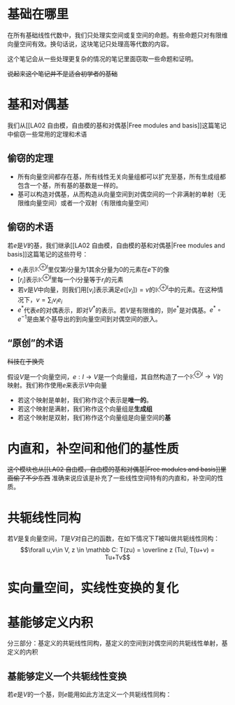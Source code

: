 # 基础在哪里
在所有基础线性代数中，我们只处理实空间或复空间的命题。有些命题只对有限维向量空间有效。换句话说，这块笔记只处理高等代数的内容。

这个笔记会从一些处理更复杂的情况的笔记里面窃取一些命题和证明。

~~说起来这个笔记并不是适合初学者的基础~~



# 基和对偶基
我们从[[LA02 自由模，自由模的基和对偶基|Free modules and basis]]这篇笔记中偷窃一些常用的定理和术语

## 偷窃的定理
* 所有向量空间都存在基，所有线性无关向量组都可以扩充至基，所有生成组都包含一个基，所有基的基数是一样的。
* 基可以构造对偶基，从而构造从向量空间到对偶空间的一个非满射的单射（无限维向量空间）或者一个双射（有限维向量空间）


## 偷窃的术语
若$e$是$V$的基，我们继承[[LA02 自由模，自由模的基和对偶基|Free modules and basis]]这篇笔记的这些符号：
* $e_{i}$表示${\mathbb K}^{\oplus I}$里仅第$i$分量为1其余分量为0的元素在$e$下的像
* $[r_i]$表示${\mathbb K}^{\oplus I}$里每一个$i$分量等于$r_i$的元素
* 若$v$是$V$中向量，则我们用$[v_i]$表示满足$e([v_{i}]) = v$的${\mathbb K}^{\oplus I}$中的元素。在这种情况下，$v=\sum_{i}v_{i}e_{i}$
* $e^{*}$代表$e$的对偶表示，即对$V^{*}$的表示。若$V$是有限维的，则$e^{*}$是对偶基。$e^{*}\circ e^{-1}$是由某个基导出的到向量空间到对偶空间的嵌入。

## “原创”的术语
~~科技在于换壳~~

假设$V$是一个向量空间，$e:I\rightarrow V$是一个向量组，其自然构造了一个${\mathbb K}^{\oplus I}\rightarrow V$的映射。我们称作使用$e$来表示$V$中向量
* 若这个映射是单射，我们称作这个表示是**唯一的**。
* 若这个映射是满射，我们称作这个向量组是**生成组**
* 若这个映射是双射，我们称作这个向量组是向量空间的**基**







# 内直和，补空间和他们的基性质
~~这个模块也从[[LA02 自由模，自由模的基和对偶基|Free modules and basis]]里面偷了不少东西~~
准确来说应该是补充了一些线性空间特有的内直和，补空间的性质。









# 共轭线性同构
若$V$是复向量空间，$T$是$V$对自己的函数，在如下情况下$T$被叫做共轭线性同构：
$$\forall u,v\in V, z \in \mathbb C: T(zu) = \overline z (Tu), T(u+v) = Tu+Tv$$











# 实向量空间，实线性变换的复化




# 基能够定义内积
分三部分：基定义的共轭线性同构，基定义的空间到对偶空间的共轭线性单射，基定义的内积

## 基能够定义一个共轭线性变换
若$e$是$V$的一个基，则$e$能用如此方法定义一个共轭线性同构：


 